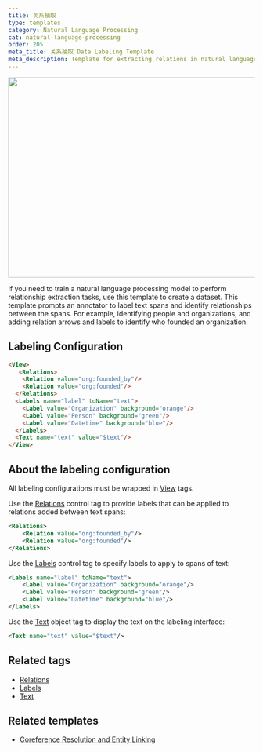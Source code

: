 ```yaml
---
title: 关系抽取
type: templates
category: Natural Language Processing
cat: natural-language-processing
order: 205
meta_title: 关系抽取 Data Labeling Template
meta_description: Template for extracting relations in natural language processing text tasks with Label Studio for your machine learning and data science projects.
---
```


<img src="/images/templates/relation-extraction.png" alt="" class="gif-border" width="552px" height="408px" />

If you need to train a natural language processing model to perform relationship extraction tasks, use this template to create a dataset. This template prompts an annotator to label text spans and identify relationships between the spans. For example, identifying people and organizations, and adding relation arrows and labels to identify who founded an organization.

<!--Intentionally removing interactive template because the relations option isn't visible in the preview-->

## Labeling Configuration

```html
<View>
   <Relations>
    <Relation value="org:founded_by"/>
    <Relation value="org:founded"/>
  </Relations>
  <Labels name="label" toName="text">
    <Label value="Organization" background="orange"/>
    <Label value="Person" background="green"/>
    <Label value="Datetime" background="blue"/>
  </Labels>
  <Text name="text" value="$text"/>
</View>
```

## About the labeling configuration

All labeling configurations must be wrapped in [View](/tags/view.html) tags.

Use the [Relations](/tags/relations.html) control tag to provide labels that can be applied to relations added between text spans:
```xml
<Relations>
    <Relation value="org:founded_by"/>
    <Relation value="org:founded"/>
</Relations>
```

Use the [Labels](/tags/labels.html) control tag to specify labels to apply to spans of text:
```xml
<Labels name="label" toName="text">
    <Label value="Organization" background="orange"/>
    <Label value="Person" background="green"/>
    <Label value="Datetime" background="blue"/>
</Labels>
```

Use the [Text](/tags/text.html) object tag to display the text on the labeling interface:
```xml
<Text name="text" value="$text"/>
```

## Related tags

- [Relations](/tags/relations.html)
- [Labels](/tags/labels.html)
- [Text](/tags/text.html)

## Related templates

- [Coreference Resolution and Entity Linking](coreference_entity_linking.html)
